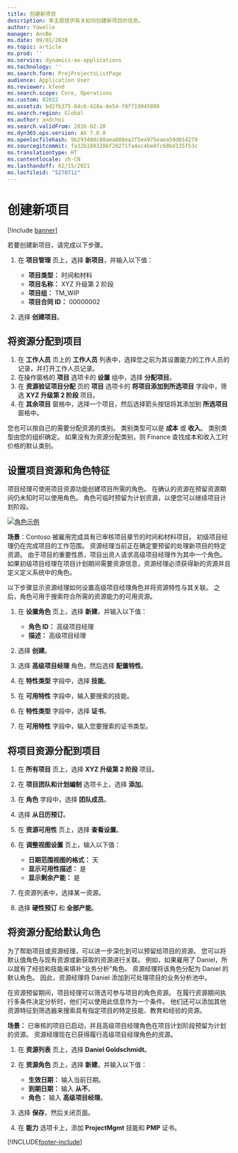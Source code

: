 ```yaml
---
title: 创建新项目
description: 本主题提供有关如何创建新项目的信息。
author: Yowelle
manager: AnnBe
ms.date: 09/01/2020
ms.topic: article
ms.prod: ''
ms.service: dynamics-ax-applications
ms.technology: ''
ms.search.form: ProjProjectsListPage
audience: Application User
ms.reviewer: kfend
ms.search.scope: Core, Operations
ms.custom: 82022
ms.assetid: bd2fb375-84c6-428a-8e54-f0f719045898
ms.search.region: Global
ms.author: andchoi
ms.search.validFrom: 2016-02-28
ms.dyn365.ops.version: AX 7.0.0
ms.openlocfilehash: 9b29340dc88aea888ea2f5ea975eaea59d014279
ms.sourcegitcommit: fa32b1893286f20271fa4ec4be8fc68bd135f53c
ms.translationtype: HT
ms.contentlocale: zh-CN
ms.lasthandoff: 02/15/2021
ms.locfileid: "5270712"
---
```

# <a name="create-a-new-project"></a>创建新项目

[!include [banner](../includes/banner.md)]

若要创建新项目，请完成以下步骤。

1. 在 **项目管理** 页上，选择 **新项目**，并输入以下值：

    - **项目类型：** 时间和材料
    - **项目名称：** XYZ 升级第 2 阶段
    - **项目组：** TM\_WIP
    - **项目合同 ID：** 00000002

2. 选择 **创建项目**。

## <a name="assign-a-resource-to-a-project"></a>将资源分配到项目

1. 在 **工作人员** 页上的 **工作人员** 列表中，选择您之前为其设置能力的工作人员的记录，并打开工作人员记录。
2. 在操作窗格的 **项目** 选项卡的 **设置** 组中，选择 **分配项目**。
3. 在 **资源验证项目分配** 页的 **项目** 选项卡的 **将项目添加到所选项目** 字段中，筛选 **XYZ 升级第 2 阶段** 项目。
4. 在 **其余项目** 窗格中，选择一个项目，然后选择箭头按钮将其添加到 **所选项目** 窗格中。

您也可以按自己的需要分配资源的类别。 类别类型可以是 **成本** 或 **收入**。 类别类型由您的组织确定。 如果没有为资源分配类别，则 Finance 查找成本和收入工时价格的默认类别。

## <a name="set-up-project-resource-and-role-characteristics"></a>设置项目资源和角色特征

项目经理可使用项目资源功能创建项目所需的角色。 在确认的资源在预留资源期间仍未知时可以使用角色。 角色可临时预留为计划资源，以便您可以继续项目计划阶段。

[![角色示例](./media/projectresourcing05.jpg)](./media/projectresourcing05.jpg) 

**场景**：Contoso 被雇用完成具有已审核项目章节的时间和材料项目。 初级项目经理仍在完成项目的工作范围。 资源经理当前正在确定要预留的处理新项目的特定资源。 由于项目的重要性质，项目出资人请求高级项目经理作为其中一个角色。 如果初级项目经理在项目计划期间需要资源信息，资源经理必须获得新的资源并且定义定义系统中的角色。

以下步骤显示资源经理如何设置高级项目经理角色并将资源特性与其关联。 之后，角色可用于搜索符合所需的资源能力的可用资源。

1. 在 **设置角色** 页上，选择 **新建**，并输入以下值：

    - **角色 ID：** 高级项目经理
    - **描述：** 高级项目经理

2. 选择 **创建**。
3. 选择 **高级项目经理** 角色，然后选择 **配置特性**。
4. 在 **特性类型** 字段中，选择 **技能**。
5. 在 **可用特性** 字段中，输入要搜索的技能。
6. 在 **特性类型** 字段中，选择 **证书**。
7. 在 **可用特性** 字段中，输入您要搜索的证书类型。

## <a name="assign-a-project-resource-to-a-project"></a>将项目资源分配到项目

1. 在 **所有项目** 页上，选择 **XYZ 升级第 2 阶段** 项目。
2. 在 **项目团队和计划编制** 选项卡上，选择 **添加**。
3. 在 **角色** 字段中，选择 **团队成员**。
4. 选择 **从日历预订**。
5. 在 **资源可用性** 页上，选择 **查看设置**。
6. 在 **调整视图设置** 页上，输入以下值：

    - **日期范围视图的格式：** 天
    - **显示可用性描述：** 是
    - **显示剩余产能：** 是

7. 在资源列表中，选择某一资源。
8. 选择 **硬性预订** 和 **全部产能**。

## <a name="assign-a-resource-to-a-default-role"></a>将资源分配给默认角色

为了帮助项目或资源经理，可以进一步深化到可以预留给项目的资源。 您可以将默认值角色与现有资源或新获取的资源进行关联。 例如，如果雇用了 Daniel，所以就有了经验和技能来填补“业务分析”角色。 资源经理将该角色分配为 Daniel 的默认角色。 因此，资源经理将 Daniel 添加到可处理项目的业务分析池中。

在资源预留期间，项目经理可以筛选可参与项目的角色资源。 在履行资源期间执行多条件决定分析时，他们可以使用此信息作为一个条件。 他们还可以添加其他资源特征到筛选器来搜索具有指定项目的特定技能、教育和经验的资源。

**场景：** 已审核的项目已启动，并且高级项目经理角色在项目计划阶段预留为计划的资源。 资源经理现在已获得履行高级项目经理角色的资源。

1. 在 **资源列表** 页上，选择 **Daniel Goldschmidt**。
2. 在 **资源角色** 页上，选择 **新建**，并输入以下值：

    - **生效日期：** 输入当前日期。
    - **到期日期：** 输入 **从不**。
    - **角色：** 输入 **高级项目经理**。

3. 选择 **保存**，然后关闭页面。
4. 在 **能力** 选项卡上，添加 **ProjectMgmt** 技能和 **PMP** 证书。


[!INCLUDE[footer-include](../includes/footer-banner.md)]